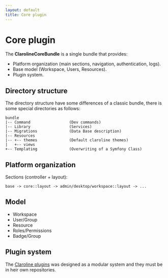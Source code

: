 ```yaml
---
layout: default
title: Core plugin
---
```


# Core plugin

The **ClarolineCoreBundle** is a single bundle that provides:

- Platform organization (main sections, navigation, authentication, logs).
- Base model (Workspace, Users, Resources).
- Plugin system.


## Directory structure

The directory structure have some differences of a classic bundle, there is
some special directories as follows:

```
bundle
|-- Command                 (Dev commands)
|-- Library                 (Services)
|-- Migrations              (Data Base description)
|-- Resources
|-- +-- themes              (Default claroline themes)
|   +-- views
+-- Templating              (Overwriting of a Symfony Class)
```

## Platform organization

Sections (controller + layout):

```
base -> core::layout -> admin/desktop/workspace::layout -> ...
```


## Model

- Workspace
- User/Group
- Resource
- Roles/Permissions
- Badge/Group


## Plugin system

The [Claroline plugins](application/plugins.md) was designed as a modular system and they must be in
heir own repositories.
